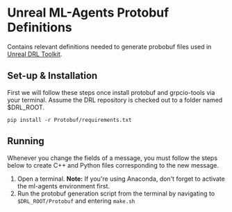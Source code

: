 # Unreal ML-Agents Protobuf Definitions

Contains relevant definitions needed to generate probobuf files used in [Unreal DRL Toolkit](https://github.com/AlanLaboratory/DeepReinforcementLearning).

## Set-up & Installation

First we will follow these steps once install protobuf and grpcio-tools via your terminal.
Assume the DRL repository is checked out to a folder named $DRL_ROOT.

`pip install -r Protobuf/requirements.txt`

## Running

Whenever you change the fields of a message, you must follow the steps below to create C++ and Python files corresponding to the new message.

1. Open a terminal. **Note:** If you're using Anaconda, don't forget to activate the ml-agents environment first.
2. Run the protobuf generation script from the terminal by navigating to `$DRL_ROOT/Protobuf` and entering `make.sh`

